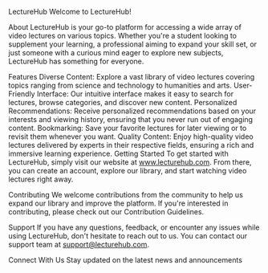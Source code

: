 LectureHub
Welcome to LectureHub!

About
LectureHub is your go-to platform for accessing a wide array of video lectures on various topics. Whether you're a student looking to supplement your learning, a professional aiming to expand your skill set, or just someone with a curious mind eager to explore new subjects, LectureHub has something for everyone.

Features
Diverse Content: Explore a vast library of video lectures covering topics ranging from science and technology to humanities and arts.
User-Friendly Interface: Our intuitive interface makes it easy to search for lectures, browse categories, and discover new content.
Personalized Recommendations: Receive personalized recommendations based on your interests and viewing history, ensuring that you never run out of engaging content.
Bookmarking: Save your favorite lectures for later viewing or to revisit them whenever you want.
Quality Content: Enjoy high-quality video lectures delivered by experts in their respective fields, ensuring a rich and immersive learning experience.
Getting Started
To get started with LectureHub, simply visit our website at www.lecturehub.com. From there, you can create an account, explore our library, and start watching video lectures right away.

Contributing
We welcome contributions from the community to help us expand our library and improve the platform. If you're interested in contributing, please check out our Contribution Guidelines.

Support
If you have any questions, feedback, or encounter any issues while using LectureHub, don't hesitate to reach out to us. You can contact our support team at support@lecturehub.com.

Connect With Us
Stay updated on the latest news and announcements
